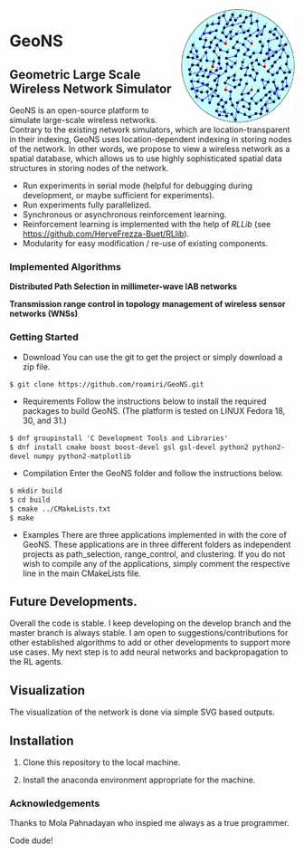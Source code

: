 <img align="right" width="200" height="200" src="/images/logo.png">

# GeoNS

## Geometric Large Scale Wireless Network Simulator

GeoNS is an open-source platform to simulate large-scale wireless networks. Contrary to the existing network simulators, which are location-transparent in their indexing, GeoNS uses location-dependent indexing in storing nodes of the network. In other words, we propose to view a wireless network as a spatial database, which allows us to use highly sophisticated spatial data structures in storing nodes of the network.

* Run experiments in serial mode (helpful for debugging during development, or maybe sufficient for experiments).
* Run experiments fully parallelized.
* Synchronous or asynchronous reinforcement learning.
* Reinforcement learning is implemented with the help of *RLLib* (see https://github.com/HerveFrezza-Buet/RLlib).
* Modularity for easy modification / re-use of existing components.

### Implemented Algorithms
**Distributed Path Selection in millimeter-wave IAB networks**

**Transmission range control in topology management of wireless sensor networks (WNSs)**

### Getting Started
* Download
You can use the git to get the project or simply download a zip file. 
```console
$ git clone https://github.com/roamiri/GeoNS.git
```
* Requirements
Follow the instructions below to install the required packages to build GeoNS. (The platform is tested on LINUX Fedora 18, 30, and 31.)

```console
$ dnf groupinstall 'C Development Tools and Libraries'
$ dnf install cmake boost boost-devel gsl gsl-devel python2 python2-devel numpy python2-matplotlib
```
* Compilation
Enter the GeoNS folder and follow the instructions below. 
```console
$ mkdir build
$ cd build
$ cmake ../CMakeLists.txt
$ make
```
* Examples
There are three applications implemented in with the core of GeoNS. These applications are in three different folders as independent projects as path_selection, range_control, and clustering. If you do not wish to compile any of the applications, simply comment the respective line in the main CMakeLists file. 

## Future Developments.

Overall the code is stable. I keep developing on the develop branch and the master branch is always stable. I am open to suggestions/contributions for other established algorithms to add or other developments to support more use cases. My next step is to add neural networks and backpropagation to the RL agents.


## Visualization

The visualization of the network is done via simple SVG based outputs.


## Installation

1.  Clone this repository to the local machine.

2. Install the anaconda environment appropriate for the machine.




### Acknowledgements
Thanks to Mola Pahnadayan who inspied me always as a true programmer.

Code dude!
